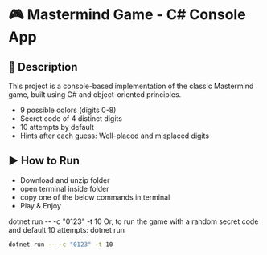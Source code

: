 # 🎮 Mastermind Game - C# Console App

## 📌 Description

This project is a console-based implementation of the classic Mastermind game, built using C# and object-oriented principles.

- 9 possible colors (digits 0-8)
- Secret code of 4 distinct digits
- 10 attempts by default
- Hints after each guess: Well-placed and misplaced digits

## ▶️ How to Run
- Download and unzip folder
- open terminal inside folder 
- copy one of the below commands in terminal
- Play & Enjoy 

dotnet run -- -c "0123" -t 10
Or, to run the game with a random secret code and default 10 attempts:
dotnet run

```bash
dotnet run -- -c "0123" -t 10

